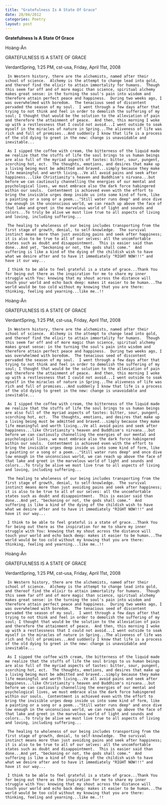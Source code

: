 ```yaml
---
title: "Gratefulness Is A State Of Grace"
date: 28/04/2012
categories: Poetry
layout: post
---
```


**Gratefulness Is A State Of Grace**

Hoàng-Ân

GRATEFULNESS IS A STATE OF GRACE


VerdantSpring, 1:25 PM, cst-usa, Friday, April 11st, 2008

     In Western history, there are the alchemists, named after their school of science.  Alchemy is the attempt to change lead into gold, and thereof find the elixir to attain immortality for humans.  Though this seem far off and of more magic than science, spiritual alchemy makes great sense: in the turning the soul's pain into wisdom and therefore attain perfect peace and happiness.  During two weeks ago, I was overwhelmed with boredom.  The tenacious seed of discontent pervaded the season of my soul.  I went through a few days after that trying to not think and feel in order to demolish the suffering of my soul; I thought that would be the solution to the alleviation of pain and therefore the attainment of peace.  And then, this morning I woke up with a restlessness that I could not avoid...I went outside to soak myself in the miracles of nature in Spring...The aliveness of life was rich and full of promises...And suddenly I know that life is a process of the old dying to greet in the new: change is unavoidable and inevitable...

     As I sipped the coffee with cream, the bitterness of the liquid made me realize that the stuffs of life the soul brings to us human beings are also full of the myriad aspects of tastes: bitter, sour, pungent, scorching hot, ect.  The thoughts, emotions, and desires that make up a living being must be admitted and braved...simply because they make life meaningful and worth living...Ve all avoid pains and seek after happiness...like Christianity's heaven and Buddhism's nirvana...but before we can cautiously channelling the energies of our mental and psychological lives, we must embrace also the dark force habingered within our souls.  Contentment is achieved even with the effort to bring the invisible urges deep inside us into some kind of form, like a painting or a song or a poem..."Still water runs deep" and o­nce dive low enough in the unconscious world, we can reach up above the face of that lake and greet in the marvelous world of light and sounds and colors...To truly be alive we must live true to all aspects of living and loving, including suffering...

     The healing to wholeness of our being includes transporting from the first stage of growth, denial, to self-knowledge.  The survival instinct means more than just avoiding pains and seek after happiness; it is also to be true to all of our selves: all the uncomfortable states such as doubt and disappointment.  This is easier said than done...And yet, "beckoning or not, the gods shall come."  And suffering is like a kind of the dying of the childish wish to have what we desire after and to have it immediately "RIGHT NOW!!!" and have it our way...

     I think to be able to feel grateful is a state of grace...Thank You for being out there as the inspiration for me to share my inner struggle with You: knowing that my shout across the distance will touch your world and echo back deep: makes it easier to be human...The world would be too cold without my knowing that you are there: thinking, feeling and yearning...like me..!!

Hoàng-Ân

GRATEFULNESS IS A STATE OF GRACE


VerdantSpring, 1:25 PM, cst-usa, Friday, April 11st, 2008

     In Western history, there are the alchemists, named after their school of science.  Alchemy is the attempt to change lead into gold, and thereof find the elixir to attain immortality for humans.  Though this seem far off and of more magic than science, spiritual alchemy makes great sense: in the turning the soul's pain into wisdom and therefore attain perfect peace and happiness.  During two weeks ago, I was overwhelmed with boredom.  The tenacious seed of discontent pervaded the season of my soul.  I went through a few days after that trying to not think and feel in order to demolish the suffering of my soul; I thought that would be the solution to the alleviation of pain and therefore the attainment of peace.  And then, this morning I woke up with a restlessness that I could not avoid...I went outside to soak myself in the miracles of nature in Spring...The aliveness of life was rich and full of promises...And suddenly I know that life is a process of the old dying to greet in the new: change is unavoidable and inevitable...

     As I sipped the coffee with cream, the bitterness of the liquid made me realize that the stuffs of life the soul brings to us human beings are also full of the myriad aspects of tastes: bitter, sour, pungent, scorching hot, ect.  The thoughts, emotions, and desires that make up a living being must be admitted and braved...simply because they make life meaningful and worth living...Ve all avoid pains and seek after happiness...like Christianity's heaven and Buddhism's nirvana...but before we can cautiously channelling the energies of our mental and psychological lives, we must embrace also the dark force habingered within our souls.  Contentment is achieved even with the effort to bring the invisible urges deep inside us into some kind of form, like a painting or a song or a poem..."Still water runs deep" and o­nce dive low enough in the unconscious world, we can reach up above the face of that lake and greet in the marvelous world of light and sounds and colors...To truly be alive we must live true to all aspects of living and loving, including suffering...

     The healing to wholeness of our being includes transporting from the first stage of growth, denial, to self-knowledge.  The survival instinct means more than just avoiding pains and seek after happiness; it is also to be true to all of our selves: all the uncomfortable states such as doubt and disappointment.  This is easier said than done...And yet, "beckoning or not, the gods shall come."  And suffering is like a kind of the dying of the childish wish to have what we desire after and to have it immediately "RIGHT NOW!!!" and have it our way...

     I think to be able to feel grateful is a state of grace...Thank You for being out there as the inspiration for me to share my inner struggle with You: knowing that my shout across the distance will touch your world and echo back deep: makes it easier to be human...The world would be too cold without my knowing that you are there: thinking, feeling and yearning...like me..!!

Hoàng-Ân

GRATEFULNESS IS A STATE OF GRACE


VerdantSpring, 1:25 PM, cst-usa, Friday, April 11st, 2008

     In Western history, there are the alchemists, named after their school of science.  Alchemy is the attempt to change lead into gold, and thereof find the elixir to attain immortality for humans.  Though this seem far off and of more magic than science, spiritual alchemy makes great sense: in the turning the soul's pain into wisdom and therefore attain perfect peace and happiness.  During two weeks ago, I was overwhelmed with boredom.  The tenacious seed of discontent pervaded the season of my soul.  I went through a few days after that trying to not think and feel in order to demolish the suffering of my soul; I thought that would be the solution to the alleviation of pain and therefore the attainment of peace.  And then, this morning I woke up with a restlessness that I could not avoid...I went outside to soak myself in the miracles of nature in Spring...The aliveness of life was rich and full of promises...And suddenly I know that life is a process of the old dying to greet in the new: change is unavoidable and inevitable...

     As I sipped the coffee with cream, the bitterness of the liquid made me realize that the stuffs of life the soul brings to us human beings are also full of the myriad aspects of tastes: bitter, sour, pungent, scorching hot, ect.  The thoughts, emotions, and desires that make up a living being must be admitted and braved...simply because they make life meaningful and worth living...Ve all avoid pains and seek after happiness...like Christianity's heaven and Buddhism's nirvana...but before we can cautiously channelling the energies of our mental and psychological lives, we must embrace also the dark force habingered within our souls.  Contentment is achieved even with the effort to bring the invisible urges deep inside us into some kind of form, like a painting or a song or a poem..."Still water runs deep" and o­nce dive low enough in the unconscious world, we can reach up above the face of that lake and greet in the marvelous world of light and sounds and colors...To truly be alive we must live true to all aspects of living and loving, including suffering...

     The healing to wholeness of our being includes transporting from the first stage of growth, denial, to self-knowledge.  The survival instinct means more than just avoiding pains and seek after happiness; it is also to be true to all of our selves: all the uncomfortable states such as doubt and disappointment.  This is easier said than done...And yet, "beckoning or not, the gods shall come."  And suffering is like a kind of the dying of the childish wish to have what we desire after and to have it immediately "RIGHT NOW!!!" and have it our way...

     I think to be able to feel grateful is a state of grace...Thank You for being out there as the inspiration for me to share my inner struggle with You: knowing that my shout across the distance will touch your world and echo back deep: makes it easier to be human...The world would be too cold without my knowing that you are there: thinking, feeling and yearning...like me..!!
